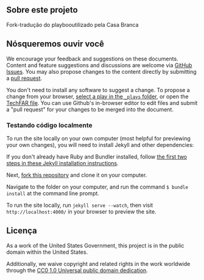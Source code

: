 ## Sobre este projeto

Fork-tradução do playbooutilizado pela Casa Branca

## Nósqueremos ouvir você
We encourage your feedback and suggestions on these documents. Content and feature suggestions and discussions are welcome via [GitHub Issues](https://github.com/WhiteHouse/playbook/issues). You may also propose changes to the content directly by submitting a [pull request](https://help.github.com/articles/creating-a-pull-request "More Information on Submitting Pull Requests").

You don't need to install any software to suggest a change. To propose a change from your browser, [select a play in the `_plays` folder](https://github.com/WhiteHouse/playbook/tree/gh-pages/_plays "Link to the Plays Markdown files"), or open the [TechFAR file](https://github.com/WhiteHouse/playbook/blob/gh-pages/_includes/techfar-online.md "Link to the TechFAR Markdown File"). You can use Github's in-browser editor to edit files and submit a "pull request" for your changes to be merged into the document. 

### Testando código localmente

To run the site locally on your own computer (most helpful for previewing your own changes), you will need to install Jekyll and other dependencies:

If you don't already have Ruby and Bundler installed, follow [the first two steps in these Jekyll installation instructions](https://help.github.com/articles/using-jekyll-with-pages#installing-jekyll "Installation instructions for Jekyll").

Next, [fork this repository](http://help.github.com/fork-a-repo/ "Instructions for Forking Your Repository") and clone it on your computer.

Navigate to the folder on your computer, and run the command `$ bundle install` at the command line prompt.

To run the site locally, run `jekyll serve --watch`, then visit `http://localhost:4000/` in your browser to preview the site.

## Licença
As a work of the United States Government, this project is in the public domain within the United States.

Additionally, we waive copyright and related rights in the work worldwide through the [CC0 1.0 Universal public domain dedication](https://creativecommons.org/publicdomain/zero/1.0/).
